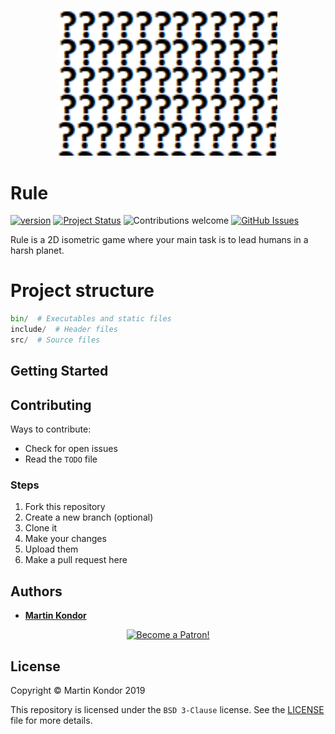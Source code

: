 <p align="center">
    <img src="bin/images/logo.png" width=350>
</p>

# Rule

[![version](https://img.shields.io/badge/version-v0.1.0-red.svg)](https://github.com/MartinKondor/Rule) [![Project Status](https://img.shields.io/badge/status-active-brightgreen.svg)](https://github.com/MartinKondor/Rule) ![Contributions welcome](https://img.shields.io/badge/contributions-welcome-brightgreen.svg) [![GitHub Issues](https://img.shields.io/github/issues/Rule/MustFind.svg)](https://github.com/MartinKondor/Rule/issues)

Rule is a 2D isometric game where your main task is to lead humans in a harsh planet.

# Project structure

```py
bin/  # Executables and static files
include/  # Header files
src/  # Source files
```

## Getting Started

## Contributing

Ways to contribute:

* Check for open issues
* Read the ```TODO``` file

### Steps

1. Fork this repository
2. Create a new branch (optional)
3. Clone it
4. Make your changes
5. Upload them
6. Make a pull request here

## Authors

* **[Martin Kondor](https://github.com/MartinKondor)**

<p align="center"><a href="https://www.patreon.com/bePatron?u=17006186" data-patreon-widget-type="become-patron-button"><img width="222" class="img-responsive" alt="Become a Patron!" title="Become a Patron!" src="https://martinkondor.github.io/img/become_a_patron_button.png"></a></p>

## License

Copyright &copy; Martin Kondor 2019

This repository is licensed under the ```BSD 3-Clause``` license.
See the [LICENSE](./LICENSE) file for more details.

